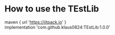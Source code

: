 # How to use the TEstLib
  maven { url 'https://jitpack.io' }  
  implementation 'com.github.klaus0824:TEstLib:1.0.0'
